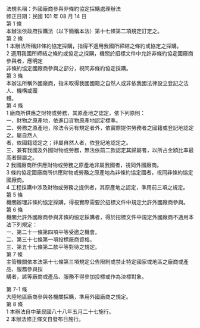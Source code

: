 法規名稱：外國廠商參與非條約協定採購處理辦法  
修正日期：民國 101 年 08 月 14 日  
第 1 條  
本辦法依政府採購法（以下簡稱本法）第十七條第二項規定訂定之。  
第 2 條  
1 本辦法所稱非條約協定採購，指得不適用我國所締結之條約或協定之採購。  
2 適用我國所締結之條約或協定之採購，機關於招標文件中允許非條約協定國廠商參與者，應明定  
非條約協定國廠商參與之部分，視同非條約協定採購。  
第 3 條  
本辦法所稱外國廠商，指未取得我國國籍之自然人或非依我國法律設立登記之法人、機構或團  
體。  
第 4 條  
1 廠商所供應之財物或勞務，其原產地之認定，依下列原則：  
一、財物之原產地，依進口貨物原產地認定標準。  
二、勞務之原產地，除法令另有規定者外，依實際提供勞務者之國籍或登記地認定之。屬自然人  
者，依國籍認定之；非屬自然人者，依登記地認定之。  
三、兼有我國及外國財物或勞務，無法依前二款認定其歸屬者，以所占金額比率最高者歸屬之。  
2 我國廠商所供應財物或勞務之原產地非屬我國者，視同外國廠商。  
3 條約協定國廠商所供應財物或勞務之原產地為非條約協定國者，視同非條約協定國廠商。  
4 工程採購中涉及財物或勞務之提供者，其原產地之認定，準用前三項之規定。  
第 5 條  
機關辦理非條約協定採購，得視實際需要於招標文件中規定允許外國廠商參與。  
第 6 條  
機關允許外國廠商參與非條約協定採購者，得於招標文件中規定外國廠商不適用本法下列規定：  
一、第二十一條第四項平等受邀之機會。  
二、第三十七條第一項投標廠商資格。  
三、第五十七條第二款平等對待之規定。  
第 7 條  
主管機關依本法第十七條第三項規定公告限制或禁止特定國家或地區之廠商或產品、服務參與採  
購者，該等廠商或產品、服務不得參加投標或作為決標對象。  


第 7-1 條  
大陸地區廠商參與各機關採購，準用外國廠商之規定。  
第 8 條  
1 本辦法自中華民國八十八年五月二十七施行。  
2 本辦法修正條文自發布日施行。  



